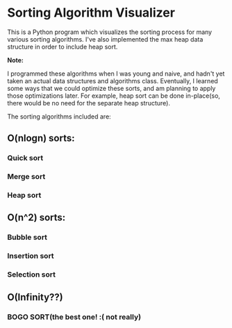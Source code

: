 # Sorting Algorithm Visualizer
<p>
This is a Python program which visualizes the sorting process for many various sorting algorithms.
I've also implemented the max heap data structure in order to include heap sort.
</p>
<b>Note:</b> 
<p>
I programmed these algorithms when I was young and naive, and hadn't yet taken an actual
data structures and algorithms class. Eventually, I learned some ways that we could optimize these
sorts, and am planning to apply those optimizations later. For example, heap sort can be done in-place(so,
there would be no need for the separate heap structure).
</p>

The sorting algorithms included are:
<h2>O(nlogn) sorts:</h2>
<p><h3>Quick sort</h3></p>
<p><h3>Merge sort</h3></p>
<p><h3>Heap sort</h3></p>
<h2>O(n^2) sorts:</h2>
<p><h3>Bubble sort</h3></p>
<p><h3>Insertion sort</h3></p>
<p><h3>Selection sort</h3></p>
<h2>O(Infinity??)</h2>
<p><h3>BOGO SORT(the best one! :( not really)</h3></P>
